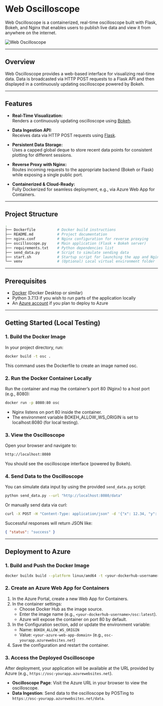 # Web Oscilloscope

Web Oscilloscope is a containerized, real-time oscilloscope built with Flask, Bokeh, and Nginx that enables users to publish live data and view it from anywhere on the internet.

![Web Oscilloscope](./demo.gif)

---

## Overview

Web Oscilloscope provides a web-based interface for visualizing real-time data. Data is broadcasted via HTTP POST requests to a Flask API and then displayed in a continuously updating oscilloscope powered by Bokeh.

---

## Features

- **Real-Time Visualization:**  
  Renders a continuously updating oscilloscope using [Bokeh](https://bokeh.org/).

- **Data Ingestion API:**  
  Receives data via HTTP POST requests using [Flask](https://flask.palletsprojects.com/).

- **Persistent Data Storage:**  
  Uses a capped global deque to store recent data points for consistent plotting for different sessions.

- **Reverse Proxy with Nginx:**  
  Routes incoming requests to the appropriate backend (Bokeh or Flask) while exposing a single public port.

- **Containerized & Cloud-Ready:**  
  Fully Dockerized for seamless deployment, e.g., via Azure Web App for Containers.

---

## Project Structure

```bash
.
├── Dockerfile          # Docker build instructions
├── README.md           # Project documentation
├── nginx.conf          # Nginx configuration for reverse proxying
├── oscilloscope.py     # Main application (Flask + Bokeh server)
├── requirements.txt    # Python dependencies list
├── send_data.py        # Script to simulate sending data
├── start.sh            # Startup script for launching the app and Nginx
└── venv                # (Optional) Local virtual environment folder
```

---

## Prerequisites

- [Docker](https://www.docker.com/) (Docker Desktop or similar)
- Python 3.7.13 if you wish to run parts of the application locally
- An [Azure account](https://azure.microsoft.com/) if you plan to deploy to Azure

---

## Getting Started (Local Testing)

### 1. Build the Docker Image

In your project directory, run:

```bash
docker build -t osc .
```

This command uses the Dockerfile to create an image named osc.

### 2. Run the Docker Container Locally

Run the container and map the container’s port 80 (Nginx) to a host port (e.g., 8080):

```bash
docker run -p 8080:80 osc
```

- Nginx listens on port 80 inside the container.
- The environment variable BOKEH_ALLOW_WS_ORIGIN is set to localhost:8080 (for local testing).

### 3. View the Oscilloscope

Open your browser and navigate to:

```bash
http://localhost:8080
```

You should see the oscilloscope interface (powered by Bokeh).

### 4. Send Data to the Oscilloscope

You can simulate data input by using the provided `send_data.py` script:

```bash
python send_data.py --url "http://localhost:8080/data"
```

Or manually send data via curl:

```bash
curl -X POST -H "Content-Type: application/json" -d '{"x": 12.34, "y": 56.78}' http://localhost:8080/data
```

Successful responses will return JSON like:

```json
{ "status": "success" }
```

---

## Deployment to Azure

### 1. Build and Push the Docker Image

```bash
docker buildx build --platform linux/amd64 -t <your-dockerhub-username>/osc:latest --push .
```

### 2. Create an Azure Web App for Containers

1. In the Azure Portal, create a new Web App for Containers.
2. In the container settings:
   - Choose Docker Hub as the image source.
   - Enter the image name (e.g., `<your-dockerhub-username>/osc:latest`).
   - Azure will expose the container on port 80 by default.
3. In the Configuration section, add or update the environment variable:
   - Name: `BOKEH_ALLOW_WS_ORIGIN`
   - Value: `<your-azure-web-app-domain>` (e.g., `osc-yourapp.azurewebsites.net`)
4. Save the configuration and restart the container.

### 3. Access the Deployed Oscilloscope

After deployment, your application will be available at the URL provided by Azure (e.g., `https://osc-yourapp.azurewebsites.net`).

- **Oscilloscope Page**:
  Visit the Azure URL in your browser to view the oscilloscope.
- **Data Ingestion**:
  Send data to the oscilloscope by POSTing to `https://osc-yourapp.azurewebsites.net/data`.

